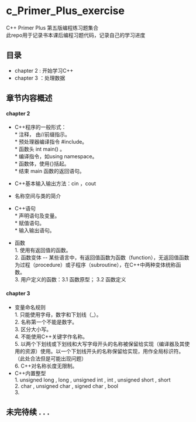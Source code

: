 # c_Primer_Plus_exercise
C++ Primer Plus 第五版编程练习题集合
<br>此repo用于记录书本课后编程习题代码，记录自己的学习进度
## 目录
* chapter 2 : 开始学习C++ 
* chapter 3 ：处理数据
  
## 章节内容概述
#### chapter 2
* C++程序的一般形式：
  <br> * 注释， 由//前缀指示。
  <br> * 预处理器编译指令 #include。
  <br> * 函数头 int main() 。
  <br> * 编译指令，如using namespace。
  <br> * 函数体，使用{}括起。
  <br> * 结束 main 函数的返回语句。

* C++基本输入输出方法：cin ，cout

* 名称空间与类的简介
* C++语句
  <br> * 声明语句及变量。
  <br> * 赋值语句。
  <br> * 输入输出语句。
* 函数
  <br> 1. 使用有返回值的函数。
  <br> 2. 函数变体 -- 某些语言中，有返回值函数为函数（function），无返回值函数为过程（procedure）或子程序（subroutine），在C++中两种变体统称函数。
  <br> 3. 用户定义的函数：3.1 函数原型； 3.2 函数定义
#### chapter 3
* 变量命名规则
  <br> 1. 只能使用字母，数字和下划线（_）。
  <br> 2. 名称第一个不能是数字。
  <br> 3. 区分大小写。
  <br> 4. 不能使用C++关键字作名称。
  <br> 5. 以两个下划线或下划线和大写字母开头的名称被保留给实现（编译器及其使用的资源）使用。以一个下划线开头的名称保留给实现，用作全局标识符。（此处合法但是可能出现问题）
  <br> 6. C++对名称长度无限制。
* C++内置整型
  <br> 1. unsigned long , long , unsigned int , int , unsigned short , short
  <br> 2. char , unsigned char , signed char , bool
  <br> 3.  

## 未完待续 . . .
